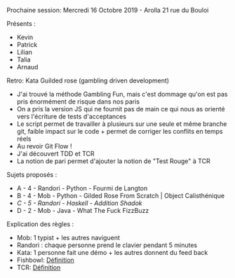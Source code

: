 Prochaine session: Mercredi 16 Octobre 2019 - Arolla 21 rue du Bouloi

Présents :
- Kevin
- Patrick
- Lilian
- Talia
- Arnaud

Retro: Kata Guilded rose (gambling driven development)
- J'ai trouvé la méthode Gambling Fun, mais c'est dommage qu'on est pas pris énormément de risque dans nos paris
- On a pris la version JS qui ne fournit pas de main ce qui nous as orienté vers l'écriture de tests d'acceptances
- Le script permet de travailler à plusieurs sur une seule et même branche git, faible impact sur le code + permet de corriger les conflits en temps réels
- Au revoir Git Flow !
- J'ai découvert TDD et TCR
- La notion de pari permet d'ajouter la notion de "Test Rouge" à TCR

Sujets proposés :
- A - 4 - Randori - Python - Fourmi de Langton
- B - 4 - Mob - Python - Gilded Rose From Scratch | Object Calisthénique
- *C - 5 - Randori - Haskell - Addition Shadok*
- D - 2 - Mob - Java - What The Fuck FizzBuzz

Explication des règles :
* Mob: 1 typist + les autres naviguent
* Randori : chaque personne prend le clavier pendant 5 minutes
* Kata: 1 personne fait une démo + les autres donnent du feed back
* Fishbowl: [Définition](https://en.wikipedia.org/wiki/Fishbowl_(conversation))
* TCR: [Définition](https://medium.com/@kentbeck_7670/test-commit-revert-870bbd756864)

